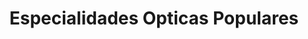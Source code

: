 ---
title: "Especialidades Opticas Populares"
url: /guadalupe/especialidades-opticas-populares/
shop: Optiker
---